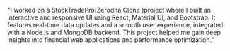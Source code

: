 
"I worked on a StockTradePro(Zerodha Clone )project where I built an interactive and responsive UI using React, Material UI, and Bootstrap. It features real-time data updates and a smooth user experience, integrated with a Node.js and MongoDB backend. This project helped me gain deep insights into financial web applications and performance optimization." 
